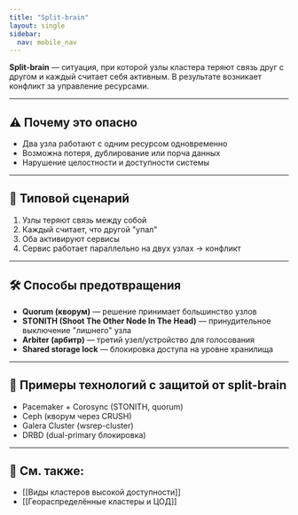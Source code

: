 ```yaml
---
title: "Split-brain"
layout: single
sidebar:
  nav: mobile_nav
---
```


**Split-brain** — ситуация, при которой узлы кластера теряют связь друг с другом и каждый считает себя активным. В результате возникает конфликт за управление ресурсами.

---

## ⚠️ Почему это опасно

- Два узла работают с одним ресурсом одновременно
- Возможна потеря, дублирование или порча данных
- Нарушение целостности и доступности системы

---

## 🧪 Типовой сценарий

1. Узлы теряют связь между собой
2. Каждый считает, что другой "упал"
3. Оба активируют сервисы
4. Сервис работает параллельно на двух узлах → конфликт

---

## 🛠️ Способы предотвращения

- **Quorum (кворум)** — решение принимает большинство узлов
- **STONITH (Shoot The Other Node In The Head)** — принудительное выключение "лишнего" узла
- **Arbiter (арбитр)** — третий узел/устройство для голосования
- **Shared storage lock** — блокировка доступа на уровне хранилища

---

## 🧰 Примеры технологий с защитой от split-brain

- Pacemaker + Corosync (STONITH, quorum)
- Ceph (кворум через CRUSH)
- Galera Cluster (wsrep-cluster)
- DRBD (dual-primary блокировка)

---

## 🔗 См. также:
- [[Виды кластеров высокой доступности]]
- [[Геораспределённые кластеры и ЦОД]]
